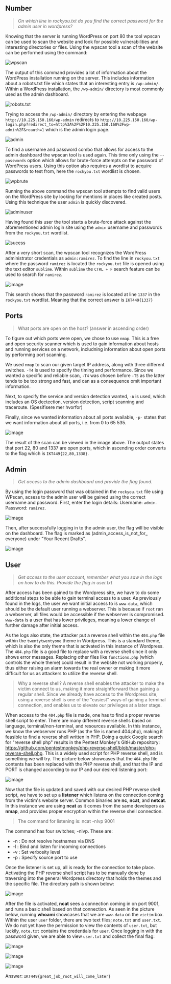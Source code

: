 ## Number
>*On which line in rockyou.txt do you find the correct password for the admin user in wordpress?*

Knowing that the server is running WordPress on port 80 the tool wpscan can be used to scan the website and look for possible vulnerabilities and interesting directories or files. Using the wpscan tool a scan of the website can be performed using the command:

![wpscan](https://user-images.githubusercontent.com/59768512/152354724-03a29621-df1f-438f-8fe7-a5e1ccd7a163.png)

The output of this command provides a lot of information about the WordPress installation running on the server. This includes information about a robots.txt file which states that an interesting entry is `/wp-admin/`. Within a WordPress installation, the `/wp-admin/` directory is most commonly used as the admin dashboard. 

![robots.txt](https://user-images.githubusercontent.com/59768512/152354867-6a364ba4-9370-44ee-a746-de3b79ec13ac.png)

Trying to access the `/wp-admin/` directory by entering the webpage `http://10.225.150.160/wp-admin` redirects to `http://10.225.150.160/wp-login.php?redirect_to=http%3A%2F%2F10.225.150.160%2Fwp-admin%2F&reauth=1` which is the admin login page.

![admin](https://user-images.githubusercontent.com/59768512/152354961-d49d19a1-0f5e-4793-92c7-04fdc1484d28.png)

To find a username and password combo that allows for access to the admin dashboard the wpscan tool is used again. This time only using the `--passwords` option which allows for brute-force attempts on the password of WordPress users. Using this option also requires a wordlist to acquire passwords to test from, here the `rockyou.txt` wordlist is chosen.

![wpbrute](https://user-images.githubusercontent.com/59768512/152354596-62286464-89d2-4210-a0bc-732890f5c6cf.png)

Running the above command the wpscan tool attempts to find valid users on the WordPress site by looking for mentions in places like created posts. Using this technique the user `admin` is quickly discovered.

![adminuser](https://user-images.githubusercontent.com/59768512/154031838-81c8435c-5538-4749-b4b6-2e8b9d4883fd.png)

Having found this user the tool starts a brute-force attack against the aforementioned admin login site using the `admin` username and passwords from the `rockyou.txt` wordlist.

![sucess](https://user-images.githubusercontent.com/59768512/154031211-98d7d02a-71f8-4d48-b693-0c3fdb49688f.png)

After a very short scan, the wpscan tool recognizes the WordPress administrator credentials as `admin:ramirez`. To find the line in `rockyou.txt` where the password `ramirez` is located the `rockyou.txt` file is opened using the text editor `sublime`. Within `sublime` the `CTRL + F` search feature can be used to search for `ramirez`.

![image](https://user-images.githubusercontent.com/70077872/152354630-5cca4df8-3ad0-4971-817d-d4cd3695bb33.png)

This search shows that the password `ramirez` is located at line `1337` in the `rockyou.txt` wordlist. Meaning that the correct answer is `IKT449{1337}` 

## Ports

> What ports are open on the host? (answer in ascending order)

To figure out which ports were open, we chose to use `nmap`. This is a free and open security scanner which is used to gain information about hosts and running services on a network, includning information about open ports by performing port scanning. 

We used `nmap` to scan our given target IP address, along with three different switches. `-T4` is used to specify the timing and performance. Since we wanted a specific and reliable scan, `-T4` was chosen before `-T5` as the latter tends to be too strong and fast, and can as a consequence omit important information. 

Next, to specify the service and version detection wanted, `-A` is used,  which includes an OS dectection, version detection, script scanning and traceroute. (Spesifisere mer hvorfor)

Finally, since we wanted information about all ports available, `-p-` states that we want information about all ports, i.e. from 0 to 65 535. 

![image](https://user-images.githubusercontent.com/72946914/152356071-995428fe-be9c-4fe4-83ca-b7526130de09.png)

The result of the scan can be viewed in the image above. The output states that port 22, 80 and 1337 are open ports, which in ascending order converts to the flag which is `IKT449{22,80,1338}`. 

## Admin

>*Get access to the admin dashboard and provide the flag found.*

By using the login password that was obtained in the `rockyou.txt` file using WPscan, acsess to the admin user will be gained using the correct username and password. First, enter the login details: Username: `admin`. Password: `ramirez`.

![image](https://user-images.githubusercontent.com/70077872/152356337-2013f9ae-2120-476f-be58-a3a0516eb1e9.png)

Then, after successfully logging in to the admin user, the flag will be visible on the dashboard. The flag is marked as (admin_access_is_not_for_ everyone) under "Your Recent Drafts".

![image](https://user-images.githubusercontent.com/70077872/152356590-f2780792-8f93-4e09-8516-cd76fb041a90.png)


## User

>*Get access to the user account, remember what you saw in the logs on how to do this. Provide the flag in user.txt*

After access has been gained to the Wordpress site, we have to do some additional steps to be able to gain terminal access to a user. As previously found in the logs, the user we want initial access to is `www-data`, which should be the default user running a webserver. This is because if `root` ran a webserver, all files would be accessible if the webserver is compromised. `www-data` is a user that has lower privileges, meaning a lower change of further damage after initial access.

As the logs also state, the attacker put a reverse shell within the `404.php` file within the `twentytwentyone` theme in Wordpress. This is a standard theme, which is also the only theme that is activated in this instance of Wordpress. The `404.php` file is a good file to replace with a reverse shell since it only shows error messages. Replacing other files like `functions.php` (which controls the whole theme) could result in the website not working properly, thus either raising an alarm towards the real owner or making it more difficult for us as attackers to utilize the reverse shell.

> Why a reverse shell? A reverse shell enables the attacker to make the victim connect to us, making it more straightforward than gaining a regular shell. Since we already have access to the Wordpress site, using a reverse shell is one of the "easiest" ways of gaining a terminal connection, and enables us to elevate our privileges at a later stage.

When access to the `404.php` file is made, one has to find a proper reverse shell script to enter. There are many different reverse shells based on language, terminal/non-terminal, and resources available. In this instance, we know the webserver runs PHP (as the file is named 404.php), making it feasible to find a reverse shell written in PHP. Doing a quick Google search for "reverse shell php" results in the Pentest Monkey's GitHub repository: https://github.com/pentestmonkey/php-reverse-shell/blob/master/php-reverse-shell.php. This is a widely used script for PHP reverse shell, and is something we will try. The picture below showcases that the `404.php` file contents has been replaced with the PHP reverse shell, and that the IP and PORT is changed according to our IP and our desired listening port:



![image](https://user-images.githubusercontent.com/70077872/152762635-bb95d4b0-710a-4567-b918-d58e29b95c24.png)


Now that the file is updated and saved with our desired PHP reverse shell script, we have to set up a **listener** which listens on the connection coming from the victim's website server. Common binaries are **nc**, **ncat**, and **netcat**. In this instance we are using **ncat** as it comes from the same developers as **nmap**, and provides proper encryption within the reverse shell connection.

> The command for listening is: ncat -nlvp 9001 

The command has four switches; -nlvp. These are: 

* -n : Do not resolve hostnames via DNS
* -l : Bind and listen for incoming connections
* -v : Set verbosity level
* -p : Specify source port to use

Once the listener is set up, all is ready for the connection to take place. Activating the PHP reverse shell script has to be manually done by traversing into the general Wordpress directory that holds the themes and the specific file. The directory path is shown below:


![image](https://user-images.githubusercontent.com/70077872/152495938-3446f01d-5977-45d4-9c14-c104ef5c6837.png)


After the file is activated, **ncat** sees a connection coming in on port 9001, and runs a basic shell based on that connection. As seen in the picture below, running **whoami** showcases that we are `www-data` on the `victim` box. Within the user `user` folder, there are two text files; `note.txt` and `user.txt`. We do not yet have the permission to view the contents of `user.txt`, but luckily, `note.txt` contains the credentials for `user`. Once logging in with the password given, we are able to view `user.txt` and collect the final flag:


![image](https://user-images.githubusercontent.com/70077872/152495794-2651a028-68b2-4ed7-bf23-f2e5365c0312.png)



![image](https://user-images.githubusercontent.com/70077872/152495542-ded4206f-a13d-4897-8b72-50a2aacb24c5.png)


![image](https://user-images.githubusercontent.com/70077872/152496009-95482ebb-11eb-4878-bd5d-b28e4a5ad649.png)


Answer: `IKT449{great_job_root_will_come_later}`
